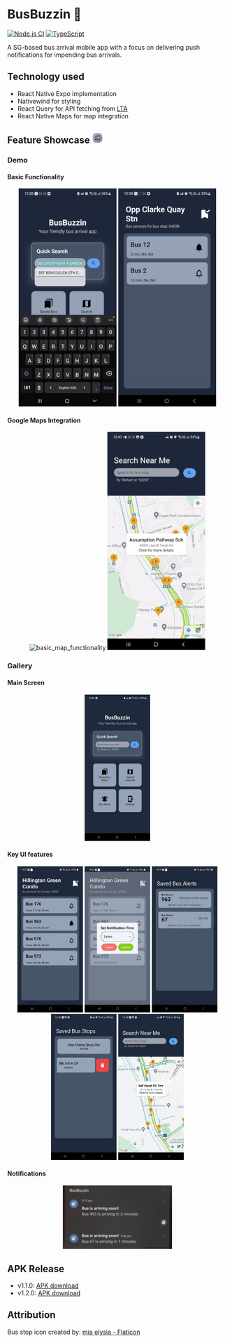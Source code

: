 # BusBuzzin :bus:

[![Node.js CI](https://github.com/KeeJin/BusBuzzin/actions/workflows/node.js.yml/badge.svg?branch=main)](https://github.com/KeeJin/BusBuzzin/actions/workflows/node.js.yml)
[![TypeScript](https://badges.frapsoft.com/typescript/code/typescript.svg?v=101)](https://github.com/ellerbrock/typescript-badges/)

A SG-based bus arrival mobile app with a focus on delivering push notifications for impending bus arrivals.

## Technology used

- React Native Expo implementation
- Nativewind for styling
- React Query for API fetching from [LTA](https://datamall.lta.gov.sg/content/datamall/en/dynamic-data.html)
- React Native Maps for map integration

## Feature Showcase <img alt="logo" src="src/assets/logo.png" width="25">

### Demo

#### Basic Functionality

<p align="center" padding="50px">
<img alt="quick_search_functionality" src="app_showcase/v1.2.0/quick_search_functionality.gif">
<img alt="swipe_to_delete_functionality" src="app_showcase/v1.2.0/swipe_to_delete_functionality.gif">
</p>

#### Google Maps Integration

<p align="center">
<img alt="basic_map_functionality" src="app_showcase/v1.2.0/basic_map_functionality.gif">
<img alt="map_search_functionality" src="app_showcase/v1.2.0/map_search_functionality.gif">
</p>

### Gallery

#### Main Screen

<p align="center">
<img alt="main_screen" src="app_showcase/v1.2.0/main_screen.jpg" width="150">
</p>

#### Key UI features

<p align="center">
<img alt="bus_service_dashboard" src="app_showcase/v1.1.0/bus_service_dashboard.jpg" width="150">  
<img alt="set_alert_modal" src="app_showcase/v1.1.0/set_alert_modal.jpg" width="150">  
<img alt="saved_bus_alerts" src="app_showcase/v1.1.0/saved_bus_alerts.jpg" width="150">  
<img alt="swipe_to_delete" src="app_showcase/v1.2.0/swipe_to_delete.jpg" width="150">   
<img alt="maps" src="app_showcase/v1.2.0/maps.jpg" width="150">  
</p>

#### Notifications

<p align="center">
<img alt="notifications" src="app_showcase/v1.1.0/notifications.jpg" width="250">
</p>

## APK Release

- v1.1.0: [APK download](https://www.dropbox.com/scl/fi/o5xuwqjcvkejuqv3aw6iz/BusBuzz_v1.1.0.apk?rlkey=xl6f1m1ondh1e5raz6swhbql5&dl=0)
- v1.2.0: [APK download](https://www.dropbox.com/scl/fi/w4jv8pv3hgnk1ybdka124/BusBuzzin_v1.2.0.apk?rlkey=5dc4w79330dqqokvig577pfij&dl=0)

## Attribution

Bus stop icon created by: <a href="https://www.flaticon.com/free-icons/bus-stop" title="bus stop icons"> mia elysia - Flaticon</a>
